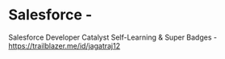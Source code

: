 # Salesforce - 
Salesforce Developer Catalyst Self-Learning & Super Badges - https://trailblazer.me/id/jagatraj12
